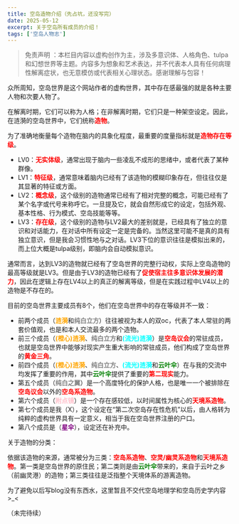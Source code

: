 ```yaml
---
title: 空岛造物介绍（先占坑，还没写完）
date: 2025-05-12
excerpt: 关于空岛所有成员的介绍！
tags: ['空岛人物志']
---
```


>免责声明 ：本栏目内容以虚构创作为主，涉及多意识体、人格角色、tulpa和幻想世界等主题。内容多为想象和艺术表达，并不代表本人具有任何病理性解离症状，也无意模仿或代表相关心理状态。感谢理解与包容！

众所周知，空岛世界是这个网站作者的虚构世界，其中存在感最强的就是各种主要人物和次要人物了。

在解离时期，它们可以称为人格；在非解离时期，它们只是一种架空设定。因此，在涟漪的空岛世界中，它们统称<font color="red">**造物**</font>。

为了准确地衡量每个造物在脑内的具象化程度，最重要的度量指标就是<font color="red">**造物存在等级**</font>。

- LV0：<font color="red">**无实体级**</font>，通常出现于脑内一些凌乱不成形的思绪中，或者代表了某种群像。
- LV1：<font color="red">**特征级**</font>，通常意味着脑内已经有了该造物的模糊印象存在，但往往仅是其显著的特征或方面。
- LV2：<font color="red">**概念级**</font>，这个级别的造物通常已经有了相对完整的概念，可能已经有了某个名字或代号来称呼它。一旦提及它，就会自然形成它的设定，包括外观、基本性格、行为模式、空岛技能等等。
- LV3：<font color="red">**存在级**</font>，这个级别的造物与LV2最大的差别就是，已经具有了独立的意识和对话能力，在对话中所有设定一定是完备的。当然这里可能不是真的具有独立意识，但是我会习惯性地与之对话。LV3下位的意识往往是模拟出来的，而上位大概是tulpa级别，即脑内会自动模拟意识。

通常而言，达到LV3的造物就已经有了空岛世界的完整行动权，实际上空岛造物的最高等级就是LV3。但是由于LV3的造物已经有了<font color="red">**促使宿主往多意识体发展的潜力**</font>，因此在逻辑上存在LV4以上的真正的解离等级，但是在实践过程中LV4以上的造物是不存在的。

目前的空岛世界主要成员有8个，他们在空岛世界中的存在等级并不一致：

- 前两个成员（<font color="orange">**涟漪**</font>和<font color="gray">**纯白立方**</font>）往往被视为本人的双oc，代表了本人常驻的两套价值观，也是和本人交流最多的两个造物。
- 前三个成员（<font color="orange">**(橙心)涟漪**</font>、<font color="gray">**纯白立方**</font>和<font color="cyan">**(流光)涟漪**</font>）是<font color="red">**空岛议会**</font>的常驻成员，也就是空岛世界中能够对现实产生重大影响的常驻成员，他们构成了空岛世界的<font color="red">**黄金三角**</font>。
- 前四个成员（<font color="orange">**(橙心)涟漪**</font>、<font color="gray">**纯白立方**</font>、<font color="cyan">**(流光)涟漪**</font>和<font color="green">**云叶伞**</font>）在与我的交流中均发挥了重要的作用，其中<font color="green">**云叶伞**</font>提供了重要的<font color="red">**第二现实**</font>能力。
- 第五个成员（<font color="gray">**纯白之翼**</font>）是一个高度特化的保护人格，也是唯一一个被排除在<font color="red">**空岛议会**</font>以外的<font color="red">**空岛系造物**</font>。
- 第六个成员（<font color="pink">**附点镜**</font>）是一个存在感较低，以时间属性为核心的<font color="red">**天境系造物**</font>。
- 第七个成员是我（X），这个设定在“第二次空岛存在性危机”以后，由人格转为纯粹的虚构世界具有一定意义，相当于我在空岛世界注册的户口。
- 第八个成员是（<font color="purple">**星伞**</font>），设定还在补充中。

关于造物的分类：

依据该造物的来源，通常被分为三类：<font color="red">**空岛系造物**</font>、<font color="red">**空灵/幽灵系造物**</font>和<font color="red">**天境系造物**</font>。第一类是空岛世界的原住民；第二类则是由<font color="green">**云叶伞**</font>带来的，来自于云叶之乡（前幽灵港）的造物；第三类往往是泛指整个天境体系的游离造物。

为了避免以后写blog没有东西水，这里暂且不交代空岛地理学和空岛历史学内容&gt;_&lt;

（未完待续）